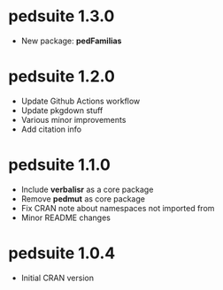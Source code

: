 # pedsuite 1.3.0

* New package: **pedFamilias**


# pedsuite 1.2.0

* Update Github Actions workflow
* Update pkgdown stuff
* Various minor improvements
* Add citation info


# pedsuite 1.1.0

* Include **verbalisr** as a core package
* Remove **pedmut** as core package
* Fix CRAN note about namespaces not imported from
* Minor README changes


# pedsuite 1.0.4

* Initial CRAN version
